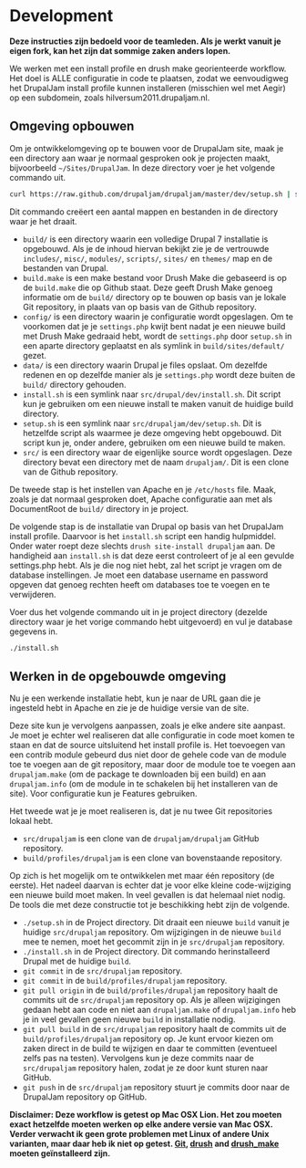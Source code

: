 # Development

**Deze instructies zijn bedoeld voor de teamleden. Als je werkt vanuit je eigen
fork, kan het zijn dat sommige zaken anders lopen.**

We werken met een install profile en drush make georienteerde workflow. Het doel
is ALLE configuratie in code te plaatsen, zodat we eenvoudigweg het DrupalJam
install profile kunnen installeren (misschien wel met Aegir) op een subdomein,
zoals hilversum2011.drupaljam.nl.

## Omgeving opbouwen

Om je ontwikkelomgeving op te bouwen voor de DrupalJam site, maak je een 
directory aan waar je normaal gesproken ook je projecten maakt, bijvoorbeeld
`~/Sites/DrupalJam`. In deze directory voer je het volgende commando uit.

```bash
curl https://raw.github.com/drupaljam/drupaljam/master/dev/setup.sh | sh
```

Dit commando creëert een aantal mappen en bestanden in de directory waar je het
draait.

* `build/` is een directory waarin een volledige Drupal 7 installatie is 
  opgebouwd. Als je de inhoud hiervan bekijkt zie je de vertrouwde 
  `includes/`, `misc/`, `modules/`, `scripts/`, `sites/` en 
  `themes/` map en de bestanden van Drupal.
* `build.make` is een make bestand voor Drush Make die gebaseerd is op 
  de `build.make` die op Github staat. Deze geeft Drush Make genoeg 
  informatie om de `build/` directory op te bouwen op basis van je lokale
  Git repository, in plaats van op basis van de Github repository.
* `config/` is een directory waarin je configuratie wordt opgeslagen. Om
  te voorkomen dat je je `settings.php` kwijt bent nadat je een nieuwe build 
  met Drush Make gedraaid hebt, wordt de `settings.php` door `setup.sh`
  in een aparte directory geplaatst en als symlink in `build/sites/default/`
  gezet.
* `data/` is een directory waarin Drupal je files opslaat. Om dezelfde
  redenen en op dezelfde manier als je `settings.php` wordt deze buiten de
  `build/` directory gehouden.
* `install.sh` is een symlink naar `src/drupal/dev/install.sh`. Dit script kun 
  je gebruiken om een nieuwe install te maken vanuit de huidige build directory.
* `setup.sh` is een symlink naar `src/drupaljam/dev/setup.sh`. Dit
  is hetzelfde script als waarmee je deze omgeving hebt opgebouwd. Dit script 
  kun je, onder andere, gebruiken om een nieuwe build te maken.
* `src/` is een directory waar de eigenlijke source wordt opgeslagen. 
  Deze directory bevat een directory met de naam `drupaljam/`. Dit is een 
  clone van de Github repository.

De tweede stap is het instellen van Apache en je `/etc/hosts` file. Maak, zoals
je dat normaal gesproken doet, Apache configuratie aan met als DocumentRoot de
`build/` directory in je project.

De volgende stap is de installatie van Drupal op basis van het DrupalJam install
profile. Daarvoor is het `install.sh` script een handig hulpmiddel. Onder water 
roept deze slechts `drush site-install drupaljam` aan. De handigheid aan 
`install.sh` is dat deze eerst controleert of je al een gevulde settings.php 
hebt. Als je die nog niet hebt, zal het script je vragen om de database 
instellingen. Je moet een database username en password opgeven dat genoeg 
rechten heeft om databases toe te voegen en te verwijderen.

Voer dus het volgende commando uit in je project directory (dezelde directory
waar je het vorige commando hebt uitgevoerd) en vul je database gegevens in.

```bash
./install.sh
```

## Werken in de opgebouwde omgeving

Nu je een werkende installatie hebt, kun je naar de URL gaan die je ingesteld 
hebt in Apache en zie je de huidige versie van de site.

Deze site kun je vervolgens aanpassen, zoals je elke andere site aanpast. Je 
moet je echter wel realiseren dat alle configuratie in code moet komen te staan
en dat de source uitsluitend het install profile is. Het toevoegen van een 
contrib module gebeurd dus niet door de gehele code van de module toe te voegen
aan de git repository, maar door de module toe te voegen aan `drupaljam.make` 
(om de package te downloaden bij een build) en aan  `drupaljam.info` (om de 
module in te schakelen bij het installeren van de site). Voor configuratie kun je
Features gebruiken. 

Het tweede wat je je moet realiseren is, dat je nu twee Git repositories lokaal
hebt.

* `src/drupaljam` is een clone van de `drupaljam/drupaljam` GitHub 
  repository.
* `build/profiles/drupaljam` is een clone van bovenstaande repository.

Op zich is het mogelijk om te ontwikkelen met maar één repository (de eerste).
Het nadeel daarvan is echter dat je voor elke kleine code-wijziging een nieuwe
build moet maken. In veel gevallen is dat helemaal niet nodig. De tools die met
deze constructie tot je beschikking hebt zijn de volgende.

* `./setup.sh` in de Project directory. Dit draait een nieuwe `build` vanuit je 
  huidige `src/drupaljam` repository. Om wijzigingen in de nieuwe `build` mee te
  nemen, moet het gecommit zijn in je `src/drupaljam` repository.
* `./install.sh` in de Project directory. Dit commando herinstalleerd Drupal met
  de huidige `build`.
* `git commit` in de `src/drupaljam` repository.
* `git commit` in de `build/profiles/drupaljam` repository.
* `git pull origin` in de `build/profiles/drupaljam` repository haalt de commits
  uit de `src/drupaljam` repository op. Als je alleen wijzigingen gedaan hebt 
  aan code en niet aan `drupaljam.make` of `drupaljam.info` heb je in veel
  gevallen geen nieuwe `build` in installatie nodig. 
* `git pull build` in de `src/drupaljam` repository haalt de commits uit de
  `build/profiles/drupaljam` repository op. Je kunt ervoor kiezen om zaken 
  direct in de build te wijzigen en daar te committen (eventueel zelfs pas na
  testen). Vervolgens kun je deze commits naar de `src/drupaljam` repository
  halen, zodat je ze door kunt sturen naar GitHub.
* `git push` in de `src/drupaljam` repository stuurt je commits door naar de
  DrupalJam repository op GitHub.

**Disclaimer: Deze workflow is getest op Mac OSX Lion. Het zou moeten exact 
hetzelfde moeten werken op elke andere versie van Mac OSX. Verder verwacht ik 
geen grote problemen met Linux of andere Unix varianten, maar daar heb ik niet 
op getest. [Git](http://git-scm.com/), [drush](http://drupal.org/project/drush) 
and  [drush_make](http://drupal.org/project/drush_make) moeten geïnstalleerd
zijn.**
